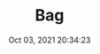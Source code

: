 ---
id: 7
title: Bag 
file-slug: bag
date: Oct 03, 2021 20:34:23
feature: false
category: icons
angle: dynamic
clay: https://3dicons.sgp1.cdn.digitaloceanspaces.com/v1/dynamic/clay/bag-dynamic-clay.png
gradient: https://3dicons.sgp1.cdn.digitaloceanspaces.com/v1/dynamic/gradient/bag-dynamic-gradient.png
color: https://3dicons.sgp1.cdn.digitaloceanspaces.com/v1/dynamic/color/bag-dynamic-color.png
premium: https://3dicons.sgp1.cdn.digitaloceanspaces.com/v1/dynamic/premium/bag-dynamic-premium.png
---